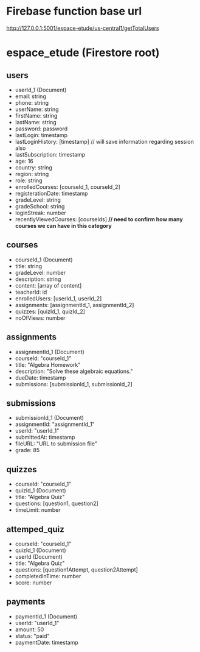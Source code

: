 # Firebase function base url
http://127.0.0.1:5001/espace-etude/us-central1/getTotalUsers

# espace_etude (Firestore root)

## **users**
- userId_1 (Document)
- email: string
- phone: string
- userName: string
- firstName: string
- lastName: string
- password: password
- lastLogin: timestamp
- lastLoginHistory: [timestamp] // will save information regarding session also
- lastSubscription: timestamp
- age: 16
- country: string
- region: string
- role: string
- enrolledCourses: [courseId_1, courseId_2]
- registerationDate: timestamp
- gradeLevel: string
- gradeSchool: string
- loginStreak: number
- recentlyViewedCourses: [courseIds] **// need to confirm how many courses we can have in this category**
 
## **courses**
- courseId_1 (Document)
- title: string
- gradeLevel: number
- description: string
- content: [array of content]
- teacherId: id
- enrolledUsers: [userId_1, userId_2]
- assignments: [assignmentId_1, assignmentId_2]
- quizzes: [quizId_1, quizId_2]
- noOfViews: number
 
## **assignments**
- assignmentId_1 (Document)
- courseId: "courseId_1"
- title: "Algebra Homework"
- description: "Solve these algebraic equations."
- dueDate: timestamp
- submissions: [submissionId_1, submissionId_2]
 
## **submissions**
- submissionId_1 (Document)
- assignmentId: "assignmentId_1"
- userId: "userId_1"
- submittedAt: timestamp
- fileURL: "URL to submission file"
- grade: 85

## **quizzes**
- courseId: "courseId_1"
- quizId_1 (Document)
- title: "Algebra Quiz"
- questions: [question1, question2]
- timeLimit: number

## **attemped_quiz**
- courseId: "courseId_1"
- quizId_1 (Document)
- userId (Document)
- title: "Algebra Quiz"
- questions: [question1Attempt, question2Attempt]
- completedInTime: number
- score: number
 
## **payments**
- paymentId_1 (Document)
- userId: "userId_1"
- amount: 50
- status: "paid"
- paymentDate: timestamp